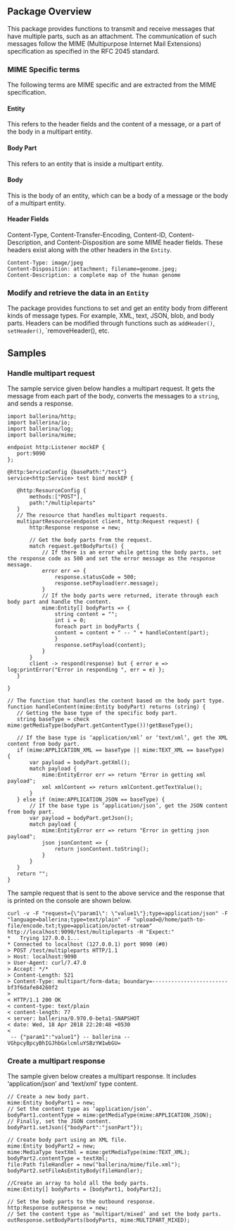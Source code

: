 ## Package Overview
This package provides functions to transmit and receive messages that have multiple parts, such as an attachment. The communication of such messages follow the MIME (Multipurpose Internet Mail Extensions) specification as specified in the RFC 2045 standard.
### MIME Specific terms 
The following terms are MIME specific and are extracted from the MIME specification.
#### Entity
This refers to the header fields and the content of a message, or a part of the body in a multipart entity. 

#### Body Part
This refers to an entity that is inside a multipart entity.
#### Body
This is the body of an entity, which can be a body of a message or the body of a multipart entity.
#### Header Fields
Content-Type, Content-Transfer-Encoding, Content-ID, Content-Description, and Content-Disposition are some MIME header fields. These headers exist along with the other headers in the `Entity`.

```
Content-Type: image/jpeg
Content-Disposition: attachment; filename=genome.jpeg;
Content-Description: a complete map of the human genome
```
### Modify and retrieve the data in an `Entity`
The package provides functions to set and get an entity body from different kinds of message types.  For example, XML, text, JSON, blob, and body parts. Headers can be modified through functions such as `addHeader()`, `setHeader()`, `removeHeader(), etc. 
## Samples
### Handle multipart request
The sample service given below handles a multipart request. It gets the message from each part of the body, converts the messages to a `string`, and sends a response.

``` ballerina
import ballerina/http;
import ballerina/io;
import ballerina/log;
import ballerina/mime;

endpoint http:Listener mockEP {
   port:9090
};

@http:ServiceConfig {basePath:"/test"}
service<http:Service> test bind mockEP {

   @http:ResourceConfig {
       methods:["POST"],
       path:"/multipleparts"
   }
   // The resource that handles multipart requests.
   multipartResource(endpoint client, http:Request request) {
       http:Response response = new;

       // Get the body parts from the request.
       match request.getBodyParts() {
           // If there is an error while getting the body parts, set the response code as 500 and set the error message as the response message.
           error err => {
               response.statusCode = 500;
               response.setPayload(err.message);
           }
           // If the body parts were returned, iterate through each body part and handle the content.
           mime:Entity[] bodyParts => {
               string content = "";
               int i = 0;
               foreach part in bodyParts {
               content = content + " -- " + handleContent(part);
               }
               response.setPayload(content);
           }
       }
       client -> respond(response) but { error e => log:printError("Error in responding ", err = e) };
   }

}

// The function that handles the content based on the body part type.
function handleContent(mime:Entity bodyPart) returns (string) {
   // Getting the base type of the specific body part.
   string baseType = check mime:getMediaType(bodyPart.getContentType())!getBaseType();

   // If the base type is ‘application/xml’ or ‘text/xml’, get the XML content from body part.
   if (mime:APPLICATION_XML == baseType || mime:TEXT_XML == baseType) {
       var payload = bodyPart.getXml();
       match payload {
           mime:EntityError err => return "Error in getting xml payload";
           xml xmlContent => return xmlContent.getTextValue();
       }
   } else if (mime:APPLICATION_JSON == baseType) {
       // If the base type is ‘application/json’, get the JSON content from body part.
       var payload = bodyPart.getJson();
       match payload {
           mime:EntityError err => return "Error in getting json payload";
           json jsonContent => {
               return jsonContent.toString();
           }
       }
   } 
   return "";
}
```

The sample request that is sent to the above service and the response that is printed on the console are shown below.

```
curl -v -F "request={\"param1\": \"value1\"};type=application/json" -F "language=ballerina;type=text/plain" -F "upload=@/home/path-to-file/encode.txt;type=application/octet-stream"  http://localhost:9090/test/multipleparts -H "Expect:"
*   Trying 127.0.0.1...
* Connected to localhost (127.0.0.1) port 9090 (#0)
> POST /test/multipleparts HTTP/1.1
> Host: localhost:9090
> User-Agent: curl/7.47.0
> Accept: */*
> Content-Length: 521
> Content-Type: multipart/form-data; boundary=------------------------bf3f6dafe84260f2
> 
< HTTP/1.1 200 OK
< content-type: text/plain
< content-length: 77
< server: ballerina/0.970.0-beta1-SNAPSHOT
< date: Wed, 18 Apr 2018 22:20:48 +0530
< 
 -- {"param1":"value1"} -- ballerina -- VGhpcyBpcyBhIGJhbGxlcmluYSBzYW1wbGU=
```
### Create a multipart response
The sample given below creates a multipart response. It includes ‘application/json’ and ‘text/xml’ type content.

``` ballerina
// Create a new body part.
mime:Entity bodyPart1 = new;
// Set the content type as ‘application/json’.
bodyPart1.contentType = mime:getMediaType(mime:APPLICATION_JSON);
// Finally, set the JSON content.
bodyPart1.setJson({"bodyPart":"jsonPart"});

// Create body part using an XML file.
mime:Entity bodyPart2 = new;
mime:MediaType textXml = mime:getMediaType(mime:TEXT_XML);
bodyPart2.contentType = textXml;
file:Path fileHandler = new("ballerina/mime/file.xml");
bodyPart2.setFileAsEntityBody(fileHandler);

//Create an array to hold all the body parts.
mime:Entity[] bodyParts = [bodyPart1, bodyPart2];

// Set the body parts to the outbound response.
http:Response outResponse = new;
// Set the content type as ‘multipart/mixed’ and set the body parts.
outResponse.setBodyParts(bodyParts, mime:MULTIPART_MIXED);
```
